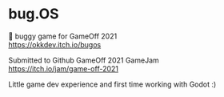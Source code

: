 # bug.OS
🐜  buggy game for GameOff 2021\
https://okkdev.itch.io/bugos

Submitted to Github GameOff 2021 GameJam\
https://itch.io/jam/game-off-2021

Little game dev experience and first time working with Godot :)
